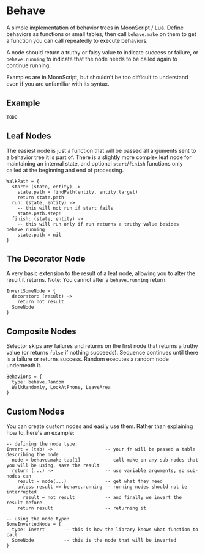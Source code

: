 # Behave

A simple implementation of behavior trees in MoonScript / Lua. Define behaviors
as functions or small tables, then call `behave.make` on them to get a function
you can call repeatedly to execute behaviors.

A node should return a truthy or falsy value to indicate success or failure, or
`behave.running` to indicate that the node needs to be called again to continue
running.

Examples are in MoonScript, but shouldn't be too difficult to understand even if
you are unfamiliar with its syntax.

## Example

```
TODO
```

## Leaf Nodes

The easiest node is just a function that will be passed all arguments sent to a
behavior tree it is part of. There is a slightly more complex leaf node for
maintaining an internal state, and optional `start`/`finish` functions only
called at the beginning and end of processing.

```
WalkPath = {
  start: (state, entity) ->
    state.path = findPath(entity, entity.target)
    return state.path
  run: (state, entity) ->
    -- this will not run if start fails
    state.path.step!
  finish: (state, entity) ->
    -- this will run only if run returns a truthy value besides behave.running
    state.path = nil
}
```

## The Decorator Node

A very basic extension to the result of a leaf node, allowing you to alter the
result it returns. Note: You cannot alter a `behave.running` return.

```
InvertSomeNode = {
  decorator: (result) ->
    return not result
  SomeNode
}
```

## Composite Nodes

Selector skips any failures and returns on the first node that returns a truthy
value (or returns `false` if nothing succeeds). Sequence continues until there
is a failure or returns success. Random executes a random node underneath it.

```
Behaviors = {
  type: behave.Random
  WalkRandomly, LookAtPhone, LeaveArea
}
```

## Custom Nodes

You can create custom nodes and easily use them. Rather than explaining how to,
here's an example:

```
-- defining the node type:
Invert = (tab) ->                   -- your fn will be passed a table describing the node
  node = behave.make tab[1]         -- call make on any sub-nodes that you will be using, save the result
  return (...) ->                   -- use variable arguments, so sub-nodes can
    result = node(...)              -- get what they need
    unless result == behave.running -- running nodes should not be interrupted
      result = not result           -- and finally we invert the result before
    return result                   -- returning it

-- using the node type:
SomeInvertedNode = {
  type: Invert       -- this is how the library knows what function to call
  SomeNode           -- this is the node that will be inverted
}
```
